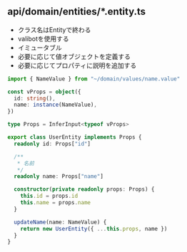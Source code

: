 ## api/domain/entities/*.entity.ts

- クラス名はEntityで終わる
- valibotを使用する
- イミュータブル
- 必要に応じて値オブジェクトを定義する
- 必要に応じてプロパティに説明を追加する

```ts
import { NameValue } from "~/domain/values/name.value"

const vProps = object({
  id: string(),
  name: instance(NameValue),
})

type Props = InferInput<typeof vProps>

export class UserEntity implements Props {
  readonly id: Props["id"]

  /**
   * 名前
   */
  readonly name: Props["name"]

  constructor(private readonly props: Props) {
    this.id = props.id
    this.name = props.name
  }

  updateName(name: NameValue) {
    return new UserEntity({ ...this.props, name })
  }
}
```
